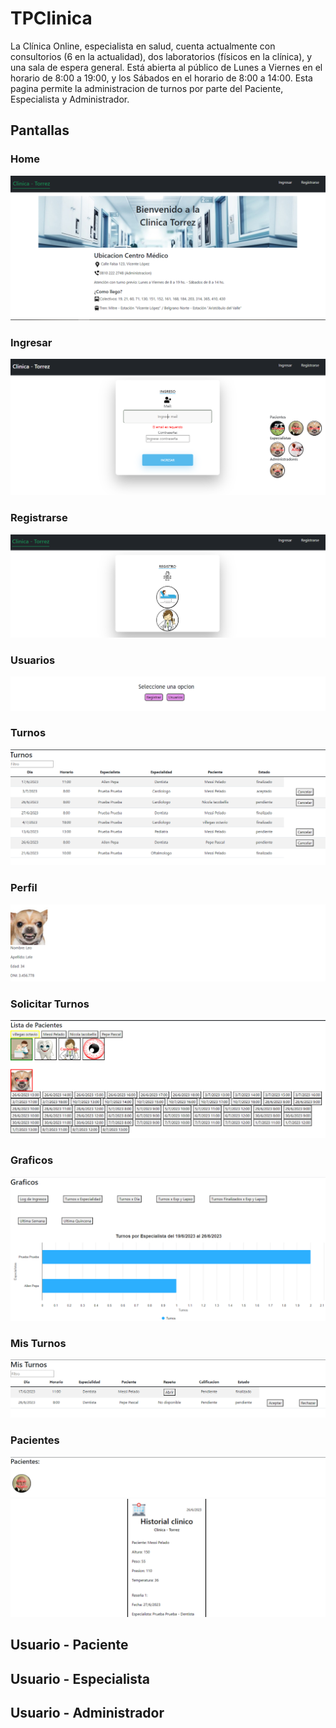 # TPClinica

La Clínica Online, especialista en salud, cuenta actualmente con consultorios (6 en la actualidad),
dos laboratorios (físicos en la clínica), y una sala de espera general. Está abierta al público de Lunes a
Viernes en el horario de 8:00 a 19:00, y los Sábados en el horario de 8:00 a 14:00. 
Esta pagina permite la administracion de turnos por parte del Paciente, Especialista y Administrador.

## Pantallas
### Home
![ImgHome](home.PNG)

### Ingresar
![ImgLogin](login.PNG)

### Registrarse
![ImgRegistro](registro.PNG)

### Usuarios
![ImgUsuarios](Usuarios.PNG)

### Turnos
![ImgTurnos](turnos.PNG)

### Perfil
![ImgPerfil](Perfil.PNG)

### Solicitar Turnos
![ImgSolicTurnos](solicitarTurnos.PNG)

### Graficos
![ImgGraficos](graficos.PNG)

### Mis Turnos
![ImgMisTurnos](misTurnos.PNG)

### Pacientes
![ImgPacientes1](Pacientes1.PNG)
![ImgPacientes2](Pacientes2.PNG)

## Usuario - Paciente

## Usuario - Especialista

## Usuario - Administrador